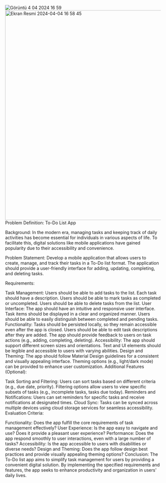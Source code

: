 ![Görüntü 4 04 2024 16 59](https://github.com/mu-se373-210706042/ToDo/assets/162569987/99804d65-007c-4c1b-b5bd-d0958965a14e)
<img width="677" alt="Ekran Resmi 2024-04-04 16 58 45" src="https://github.com/mu-se373-210706042/ToDo/assets/162569987/c2581dfe-6c10-4d49-900b-c3eaaf37003c">
Problem Definition: To-Do List App

Background:
In the modern era, managing tasks and keeping track of daily activities has become essential for individuals in various aspects of life. To facilitate this, digital solutions like mobile applications have gained popularity due to their accessibility and convenience.

Problem Statement:
Develop a mobile application that allows users to create, manage, and track their tasks in a To-Do list format. The application should provide a user-friendly interface for adding, updating, completing, and deleting tasks.

Requirements:

Task Management:
Users should be able to add tasks to the list.
Each task should have a description.
Users should be able to mark tasks as completed or uncompleted.
Users should be able to delete tasks from the list.
User Interface:
The app should have an intuitive and responsive user interface.
Task items should be displayed in a clear and organized manner.
Users should be able to easily distinguish between completed and pending tasks.
Functionality:
Tasks should be persisted locally, so they remain accessible even after the app is closed.
Users should be able to edit task descriptions after they are added.
The app should provide feedback to users on task actions (e.g., adding, completing, deleting).
Accessibility:
The app should support different screen sizes and orientations.
Text and UI elements should be legible and accessible to users with varying abilities.
Design and Theming:
The app should follow Material Design guidelines for a consistent and visually appealing interface.
Theming options (e.g., light/dark mode) can be provided to enhance user customization.
Additional Features (Optional):

Task Sorting and Filtering:
Users can sort tasks based on different criteria (e.g., due date, priority).
Filtering options allow users to view specific subsets of tasks (e.g., incomplete tasks, tasks due today).
Reminders and Notifications:
Users can set reminders for specific tasks and receive notifications at designated times.
Cloud Sync:
Tasks can be synced across multiple devices using cloud storage services for seamless accessibility.
Evaluation Criteria:

Functionality: Does the app fulfill the core requirements of task management effectively?
User Experience: Is the app easy to navigate and use? Does it provide a pleasant user experience?
Performance: Does the app respond smoothly to user interactions, even with a large number of tasks?
Accessibility: Is the app accessible to users with disabilities or diverse needs?
Design and Theming: Does the app follow design best practices and provide visually appealing theming options?
Conclusion:
The To-Do list app aims to simplify task management for users by providing a convenient digital solution. By implementing the specified requirements and features, the app seeks to enhance productivity and organization in users' daily lives.

